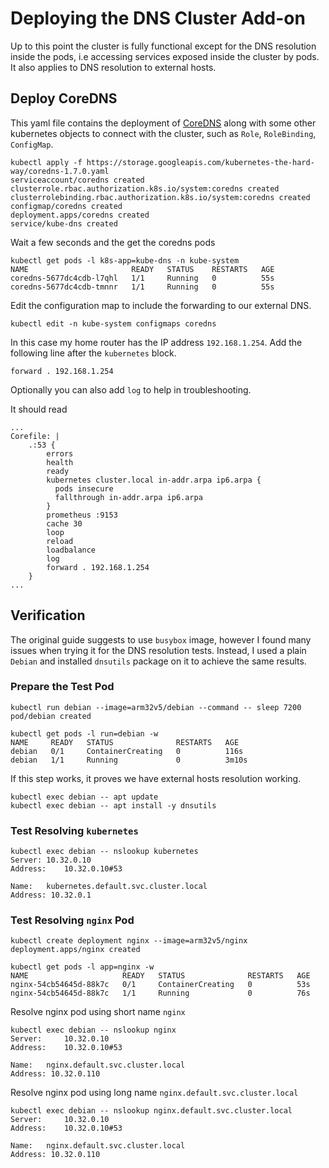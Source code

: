 # Deploying the DNS Cluster Add-on

Up to this point the cluster is fully functional except for the DNS resolution inside the pods, i.e accessing services exposed inside the cluster by pods. It also applies to DNS resolution to external hosts.

## Deploy CoreDNS 

This yaml file contains the deployment of [CoreDNS](https://coredns.io/) along with some other kubernetes objects to connect with the cluster, such as `Role`, `RoleBinding`, `ConfigMap`.

```shell
kubectl apply -f https://storage.googleapis.com/kubernetes-the-hard-way/coredns-1.7.0.yaml
serviceaccount/coredns created
clusterrole.rbac.authorization.k8s.io/system:coredns created
clusterrolebinding.rbac.authorization.k8s.io/system:coredns created
configmap/coredns created
deployment.apps/coredns created
service/kube-dns created
```

Wait a few seconds and the get the coredns pods

```shell
kubectl get pods -l k8s-app=kube-dns -n kube-system
NAME                       READY   STATUS    RESTARTS   AGE
coredns-5677dc4cdb-l7qhl   1/1     Running   0          55s
coredns-5677dc4cdb-tmnnr   1/1     Running   0          55s
```

Edit the configuration map to include the forwarding to our external DNS.

```shell
kubectl edit -n kube-system configmaps coredns
```

In this case my home router has the IP address `192.168.1.254`. Add the following line after the `kubernetes` block.

`forward . 192.168.1.254`

Optionally you can also add `log` to help in troubleshooting.

It should read 

```
...
Corefile: |
    .:53 {
        errors
        health
        ready
        kubernetes cluster.local in-addr.arpa ip6.arpa {
          pods insecure
          fallthrough in-addr.arpa ip6.arpa
        }
        prometheus :9153
        cache 30
        loop
        reload
        loadbalance
        log
        forward . 192.168.1.254
    }
...
```

## Verification 

The original guide suggests to use `busybox` image, however I found many issues when trying it for the DNS resolution tests. Instead, I used a plain `Debian` and installed `dnsutils` package on it to achieve the same results.

### Prepare the Test Pod

```shell
kubectl run debian --image=arm32v5/debian --command -- sleep 7200
pod/debian created
```

```shell
kubectl get pods -l run=debian -w
NAME     READY   STATUS              RESTARTS   AGE
debian   0/1     ContainerCreating   0          116s
debian   1/1     Running             0          3m10s
```

If this step works, it proves we have external hosts resolution working.

```shell
kubectl exec debian -- apt update
kubectl exec debian -- apt install -y dnsutils
```

### Test Resolving `kubernetes` 

```shell
kubectl exec debian -- nslookup kubernetes
Server:	10.32.0.10
Address:	10.32.0.10#53

Name:	kubernetes.default.svc.cluster.local
Address: 10.32.0.1
```

### Test Resolving `nginx` Pod

```shell
kubectl create deployment nginx --image=arm32v5/nginx
deployment.apps/nginx created
```

```shell
kubectl get pods -l app=nginx -w
NAME                     READY   STATUS              RESTARTS   AGE
nginx-54cb54645d-88k7c   0/1     ContainerCreating   0          53s
nginx-54cb54645d-88k7c   1/1     Running             0          76s
```

Resolve nginx pod using short name `nginx`

```shell
kubectl exec debian -- nslookup nginx
Server:		10.32.0.10
Address:	10.32.0.10#53

Name:	nginx.default.svc.cluster.local
Address: 10.32.0.110
```

Resolve nginx pod using long name `nginx.default.svc.cluster.local`

```shell
kubectl exec debian -- nslookup nginx.default.svc.cluster.local
Server:		10.32.0.10
Address:	10.32.0.10#53

Name:	nginx.default.svc.cluster.local
Address: 10.32.0.110
```
